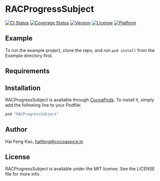 # RACProgressSubject

[![CI Status](http://img.shields.io/travis/haifengkao/RACProgressSubject.svg?style=flat)](https://travis-ci.org/haifengkao/RACProgressSubject)
[![Coverage Status](https://codecov.io/gh/haifengkao/RACProgressSubject/branch/master/graph/badge.svg)](https://codecov.io/gh/haifengkao/RACProgressSubject)
[![Version](https://img.shields.io/cocoapods/v/RACProgressSubject.svg?style=flat)](http://cocoapods.org/pods/RACProgressSubject)
[![License](https://img.shields.io/cocoapods/l/RACProgressSubject.svg?style=flat)](http://cocoapods.org/pods/RACProgressSubject)
[![Platform](https://img.shields.io/cocoapods/p/RACProgressSubject.svg?style=flat)](http://cocoapods.org/pods/RACProgressSubject)

## Example

To run the example project, clone the repo, and run `pod install` from the Example directory first.

## Requirements

## Installation

RACProgressSubject is available through [CocoaPods](http://cocoapods.org). To install
it, simply add the following line to your Podfile:

```ruby
pod "RACProgressSubject"
```

## Author

Hai Feng Kao, haifeng@cocoaspice.in

## License

RACProgressSubject is available under the MIT license. See the LICENSE file for more info.
